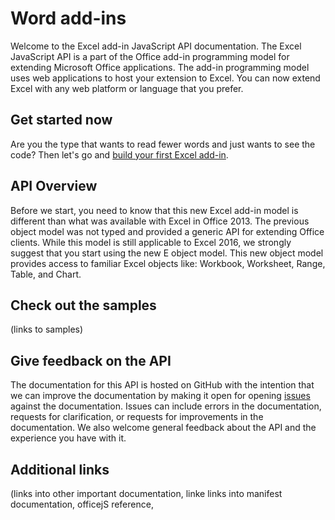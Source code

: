 # Word add-ins

Welcome to the Excel add-in JavaScript API documentation. The Excel JavaScript API is a part of the Office add-in programming model for extending Microsoft Office applications. The add-in programming model uses web applications to host your extension to Excel. You can now extend Excel with any web platform or language that you prefer. 

## Get started now

Are you the type that wants to read fewer words and just wants to see the code? Then let's go and [build your first Excel add-in](build-your-first-excel-add-in.md). 

## API Overview

Before we start, you need to know that this new Excel add-in model is different than what was available with Excel in Office 2013. The previous object model was not typed and provided a generic API for extending Office clients. While this model is still applicable to Excel 2016, we strongly suggest that you start using the new E object model. This new object model provides access to familiar Excel objects like: Workbook, Worksheet, Range, Table, and Chart.




## Check out the samples


(links to samples)

## Give feedback on the API

The documentation for this API is hosted on GitHub with the intention that we can improve the documentation by making it open for opening [issues](https://github.com/OfficeDev/office-js-docs/issues) against the documentation. Issues can include errors in the documentation, requests for clarification, or requests for improvements in the documentation. We also welcome general feedback about the API and the experience you have with it.  

## Additional links

(links into other important documentation, linke links into manifest documentation, officejS reference, 